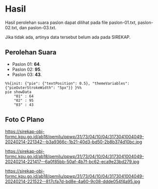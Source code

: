 # Hasil

Hasil perolehan suara paslon dapat dilihat pada file paslon-01.txt, paslon-02.txt, dan paslon-03.txt.

Jika tidak ada, artinya data tersebut belum ada pada SIREKAP.

## Perolehan Suara

 * Paslon 01: **64**.
 * Paslon 02: **95**.
 * Paslon 03: **43**.

```mermaid
%%{init: {"pie": {"textPosition": 0.5}, "themeVariables": {"pieOuterStrokeWidth": "5px"}} }%%
pie showData
    "01" : 64
    "02" : 95
    "03" : 43
```
## Foto C Plano

https://sirekap-obj-formc.kpu.go.id/ab18/pemilu/ppwp/31/73/04/10/04/3173041004049-20240214-221342--b3a9366c-1b21-40d3-bd50-2b8b374d10bc.jpg

https://sirekap-obj-formc.kpu.go.id/ab18/pemilu/ppwp/31/73/04/10/04/3173041004049-20240214-221417--6a0f85bb-50af-4b7f-bc62-eca9e23bd279.jpg

https://sirekap-obj-formc.kpu.go.id/ab18/pemilu/ppwp/31/73/04/10/04/3173041004049-20240214-221522--817cfa7d-bd8e-4a60-9c08-ddde054f4a95.jpg
